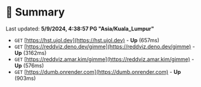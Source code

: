 # 📖 Summary
Last updated: **5/9/2024, 4:38:57 PG "Asia/Kuala_Lumpur"**

- `GET` [https://hst.ujol.dev](https://hst.ujol.dev) - **Up** (657ms)
- `GET` [https://reddviz.deno.dev/gimme](https://reddviz.deno.dev/gimme) - **Up** (3162ms)
- `GET` [https://reddviz.amar.kim/gimme](https://reddviz.amar.kim/gimme) - **Up** (576ms)
- `GET` [https://dumb.onrender.com](https://dumb.onrender.com) - **Up** (903ms)
